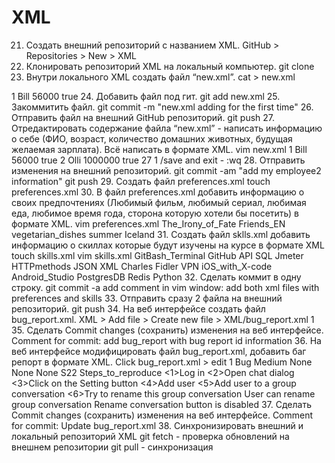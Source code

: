 # XML
21. Создать внешний репозиторий c названием XML.
 GitHub > Repositories > New > XML
 22. Клонировать репозиторий XML на локальный компьютер.
 git clone 
 23. Внутри локального XML создать файл “new.xml”.
 cat > new.xml
 <?xml version="1.0" encoding="UTF-8" ?>
<root>
  <employeeID>1</employeeID>
  <name>Bill</name>
  <salary>56000</salary>
  <married>true</married>
</root>
 24. Добавить файл под гит.
 git add new.xml
 25. Закоммитить файл.
 git commit -m "new.xml adding for the first time"
 26. Отправить файл на внешний GitHub репозиторий.
 git push
 27. Отредактировать содержание файла “new.xml” - написать информацию о себе (ФИО, возраст, количество домашних животных, будущая желаемая зарплата). Всё написать в формате XML.
 vim new.xml
 <?xml version="1.0" encoding="UTF-8" ?>
 <root>
  <employeeID>1</employeeID>
  <name>Bill</name>
  <salary>56000</salary>
  <married>true</married>
  <employeeID>2</employeeID>
  <name>Olli</name>
  <salary>1000000</salary>
  <married>true</married>
  <age>27</age>
  <animals>1</animals>
 </root>
 /save and exit - :wq
 28. Отправить изменения на внешний репозиторий.
 git commit -am "add my employee2 information"
 git push
 29. Создать файл preferences.xml
 touch preferences.xml
 30. В файл preferences.xml добавить информацию о своих предпочтениях (Любимый фильм, любимый сериал, любимая еда, любимое время года, сторона которую хотели бы посетить) в формате XML.
 vim preferences.xml
 <?xml version="1.0" encoding="UTF-8" ?>
 <root>
  <fav_movie>The_Irony_of_Fate</fav_movie>
  <fav_serial>Friends_EN</fav_serial>
  <fav_food>vegetarian_dishes</fav_food>
  <fav_season>summer</fav_season>
  <fav_country>Iceland</fav_country>
 </root>
 31. Создать файл sklls.xml добавить информацию о скиллах которые будут изучены на курсе в формате XML
 touch skills.xml
 vim skills.xml
 <?xml version="1.0" encoding="UTF-8" ?>
 <root>
  <row>GitBash_Terminal</row>
  <row>GitHub</row>
  <row>API</row>
  <row>SQL</row>
  <row>Jmeter</row>
  <row>HTTPmethods</row>
  <row>JSON</row>
  <row>XML</row>
  <row>Charles</row>
  <row>Fidler</row>
  <row>VPN</row>
  <row>iOS_with_X-code</row>
  <row>Android_Studio</row>
  <row>PostgresDB</row>
  <row>Redis</row>
  <row>Python</row>
 </root>
 32. Сделать коммит в одну строку.
 git commit -a 
 add comment in vim window: add both xml files with preferences and skills
 33. Отправить сразу 2 файла на внешний репозиторий.
 git push
 34. На веб интерфейсе создать файл bug_report.xml.
 XML > Add file > Create new file > XML/bug_report.xml
 <?xml version="1.0" encoding="UTF-8" ?>
 <root>
  <id>1</id>
  <title>Chat - User cannot rename group conversation</title>
 </root>
 35. Сделать Commit changes (сохранить) изменения на веб интерфейсе.
 Comment for commit: add bug_report with bug report id information
 36. На веб интерфейсе модифицировать файл bug_report.xml, добавить баг репорт в формате XML.
 Click bug_report.xml > edit 
 <?xml version="1.0" encoding="UTF-8" ?>
 <root>
  <id>1</id>
  <title>Chat - User cannot rename group conversation</title>
  <Type>Bug</Type>
  <Priority>Medium</Priority>
  <Affects_Version>None</Affects_Version>
  <Component>None</Component>
  <Labels>None</Labels>
  <Sprint>S22</Sprint>
  <Description>Steps_to_reproduce</Description>
  <1>Log in</1>
  <2>Open chat dialog</2>
  <3>Click on the Setting button</3>
  <4>Add user</4>
  <5>Add user to a group conversation</5>
  <6>Try to rename this group conversation</6>
  <Expected_result>User can rename group conversation</Expected_result>
  <Actual_result>Rename conversation button is disabled</Actual_result>
 </root>
 37. Сделать Commit changes (сохранить) изменения на веб интерфейсе.
 Comment for commit: Update bug_report.xml
 38. Синхронизировать внешний и локальный репозиторий XML
 git fetch - проверка обновлений на внешнем репозитории
 git pull - синхронизация
